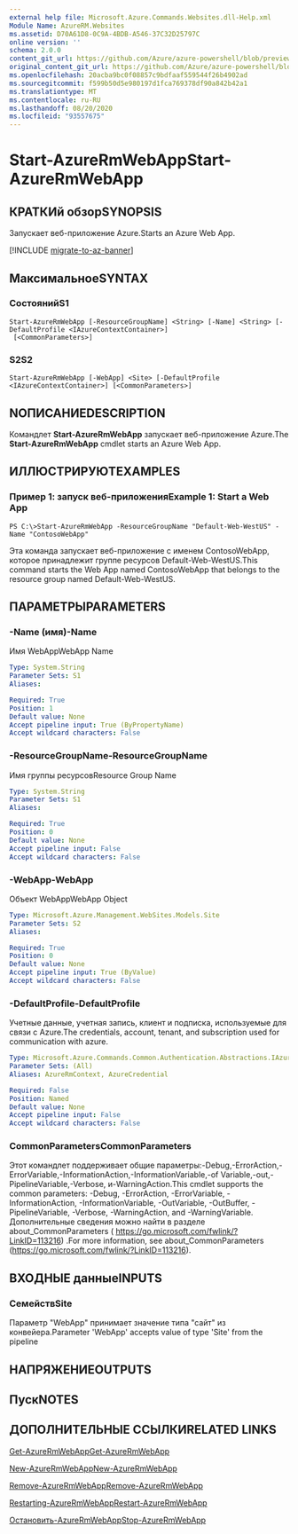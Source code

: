 ```yaml
---
external help file: Microsoft.Azure.Commands.Websites.dll-Help.xml
Module Name: AzureRM.Websites
ms.assetid: D70A61D8-0C9A-4BDB-A546-37C32D25797C
online version: ''
schema: 2.0.0
content_git_url: https://github.com/Azure/azure-powershell/blob/preview/src/ResourceManager/Websites/Commands.Websites/help/Start-AzureRmWebApp.md
original_content_git_url: https://github.com/Azure/azure-powershell/blob/preview/src/ResourceManager/Websites/Commands.Websites/help/Start-AzureRmWebApp.md
ms.openlocfilehash: 20acba9bc0f08857c9bdfaaf559544f26b4902ad
ms.sourcegitcommit: f599b50d5e980197d1fca769378df90a842b42a1
ms.translationtype: MT
ms.contentlocale: ru-RU
ms.lasthandoff: 08/20/2020
ms.locfileid: "93557675"
---
```

# <span data-ttu-id="14bd6-101">Start-AzureRmWebApp</span><span class="sxs-lookup"><span data-stu-id="14bd6-101">Start-AzureRmWebApp</span></span>

## <span data-ttu-id="14bd6-102">КРАТКИй обзор</span><span class="sxs-lookup"><span data-stu-id="14bd6-102">SYNOPSIS</span></span>
<span data-ttu-id="14bd6-103">Запускает веб-приложение Azure.</span><span class="sxs-lookup"><span data-stu-id="14bd6-103">Starts an Azure Web App.</span></span>

[!INCLUDE [migrate-to-az-banner](../../includes/migrate-to-az-banner.md)]

## <span data-ttu-id="14bd6-104">Максимальное</span><span class="sxs-lookup"><span data-stu-id="14bd6-104">SYNTAX</span></span>

### <span data-ttu-id="14bd6-105">Состояний</span><span class="sxs-lookup"><span data-stu-id="14bd6-105">S1</span></span>
```
Start-AzureRmWebApp [-ResourceGroupName] <String> [-Name] <String> [-DefaultProfile <IAzureContextContainer>]
 [<CommonParameters>]
```

### <span data-ttu-id="14bd6-106">S2</span><span class="sxs-lookup"><span data-stu-id="14bd6-106">S2</span></span>
```
Start-AzureRmWebApp [-WebApp] <Site> [-DefaultProfile <IAzureContextContainer>] [<CommonParameters>]
```

## <span data-ttu-id="14bd6-107">NОПИСАНИЕ</span><span class="sxs-lookup"><span data-stu-id="14bd6-107">DESCRIPTION</span></span>
<span data-ttu-id="14bd6-108">Командлет **Start-AzureRmWebApp** запускает веб-приложение Azure.</span><span class="sxs-lookup"><span data-stu-id="14bd6-108">The **Start-AzureRmWebApp** cmdlet starts an Azure Web App.</span></span>

## <span data-ttu-id="14bd6-109">ИЛЛЮСТРИРУЮТ</span><span class="sxs-lookup"><span data-stu-id="14bd6-109">EXAMPLES</span></span>

### <span data-ttu-id="14bd6-110">Пример 1: запуск веб-приложения</span><span class="sxs-lookup"><span data-stu-id="14bd6-110">Example 1: Start a Web App</span></span>
```
PS C:\>Start-AzureRmWebApp -ResourceGroupName "Default-Web-WestUS" -Name "ContosoWebApp"
```

<span data-ttu-id="14bd6-111">Эта команда запускает веб-приложение с именем ContosoWebApp, которое принадлежит группе ресурсов Default-Web-WestUS.</span><span class="sxs-lookup"><span data-stu-id="14bd6-111">This command starts the Web App named ContosoWebApp that belongs to the resource group named Default-Web-WestUS.</span></span>

## <span data-ttu-id="14bd6-112">ПАРАМЕТРЫ</span><span class="sxs-lookup"><span data-stu-id="14bd6-112">PARAMETERS</span></span>

### <span data-ttu-id="14bd6-113">-Name (имя)</span><span class="sxs-lookup"><span data-stu-id="14bd6-113">-Name</span></span>
<span data-ttu-id="14bd6-114">Имя WebApp</span><span class="sxs-lookup"><span data-stu-id="14bd6-114">WebApp Name</span></span>

```yaml
Type: System.String
Parameter Sets: S1
Aliases: 

Required: True
Position: 1
Default value: None
Accept pipeline input: True (ByPropertyName)
Accept wildcard characters: False
```

### <span data-ttu-id="14bd6-115">-ResourceGroupName</span><span class="sxs-lookup"><span data-stu-id="14bd6-115">-ResourceGroupName</span></span>
<span data-ttu-id="14bd6-116">Имя группы ресурсов</span><span class="sxs-lookup"><span data-stu-id="14bd6-116">Resource Group Name</span></span>

```yaml
Type: System.String
Parameter Sets: S1
Aliases: 

Required: True
Position: 0
Default value: None
Accept pipeline input: False
Accept wildcard characters: False
```

### <span data-ttu-id="14bd6-117">-WebApp</span><span class="sxs-lookup"><span data-stu-id="14bd6-117">-WebApp</span></span>
<span data-ttu-id="14bd6-118">Объект WebApp</span><span class="sxs-lookup"><span data-stu-id="14bd6-118">WebApp Object</span></span>

```yaml
Type: Microsoft.Azure.Management.WebSites.Models.Site
Parameter Sets: S2
Aliases: 

Required: True
Position: 0
Default value: None
Accept pipeline input: True (ByValue)
Accept wildcard characters: False
```

### <span data-ttu-id="14bd6-119">-DefaultProfile</span><span class="sxs-lookup"><span data-stu-id="14bd6-119">-DefaultProfile</span></span>
<span data-ttu-id="14bd6-120">Учетные данные, учетная запись, клиент и подписка, используемые для связи с Azure.</span><span class="sxs-lookup"><span data-stu-id="14bd6-120">The credentials, account, tenant, and subscription used for communication with azure.</span></span>

```yaml
Type: Microsoft.Azure.Commands.Common.Authentication.Abstractions.IAzureContextContainer
Parameter Sets: (All)
Aliases: AzureRmContext, AzureCredential

Required: False
Position: Named
Default value: None
Accept pipeline input: False
Accept wildcard characters: False
```

### <span data-ttu-id="14bd6-121">CommonParameters</span><span class="sxs-lookup"><span data-stu-id="14bd6-121">CommonParameters</span></span>
<span data-ttu-id="14bd6-122">Этот командлет поддерживает общие параметры:-Debug,-ErrorAction,-ErrorVariable,-InformationAction,-InformationVariable,-of Variable,-out,-PipelineVariable,-Verbose, и-WarningAction.</span><span class="sxs-lookup"><span data-stu-id="14bd6-122">This cmdlet supports the common parameters: -Debug, -ErrorAction, -ErrorVariable, -InformationAction, -InformationVariable, -OutVariable, -OutBuffer, -PipelineVariable, -Verbose, -WarningAction, and -WarningVariable.</span></span> <span data-ttu-id="14bd6-123">Дополнительные сведения можно найти в разделе about_CommonParameters ( https://go.microsoft.com/fwlink/?LinkID=113216) .</span><span class="sxs-lookup"><span data-stu-id="14bd6-123">For more information, see about_CommonParameters (https://go.microsoft.com/fwlink/?LinkID=113216).</span></span>

## <span data-ttu-id="14bd6-124">ВХОДНЫЕ данные</span><span class="sxs-lookup"><span data-stu-id="14bd6-124">INPUTS</span></span>

### <span data-ttu-id="14bd6-125">Семейств</span><span class="sxs-lookup"><span data-stu-id="14bd6-125">Site</span></span>
<span data-ttu-id="14bd6-126">Параметр "WebApp" принимает значение типа "сайт" из конвейера.</span><span class="sxs-lookup"><span data-stu-id="14bd6-126">Parameter 'WebApp' accepts value of type 'Site' from the pipeline</span></span>

## <span data-ttu-id="14bd6-127">НАПРЯЖЕНИЕ</span><span class="sxs-lookup"><span data-stu-id="14bd6-127">OUTPUTS</span></span>

## <span data-ttu-id="14bd6-128">Пуск</span><span class="sxs-lookup"><span data-stu-id="14bd6-128">NOTES</span></span>

## <span data-ttu-id="14bd6-129">ДОПОЛНИТЕЛЬНЫЕ ССЫЛКИ</span><span class="sxs-lookup"><span data-stu-id="14bd6-129">RELATED LINKS</span></span>

[<span data-ttu-id="14bd6-130">Get-AzureRmWebApp</span><span class="sxs-lookup"><span data-stu-id="14bd6-130">Get-AzureRmWebApp</span></span>](./Get-AzureRmWebApp.md)

[<span data-ttu-id="14bd6-131">New-AzureRmWebApp</span><span class="sxs-lookup"><span data-stu-id="14bd6-131">New-AzureRmWebApp</span></span>](./New-AzureRmWebApp.md)

[<span data-ttu-id="14bd6-132">Remove-AzureRmWebApp</span><span class="sxs-lookup"><span data-stu-id="14bd6-132">Remove-AzureRmWebApp</span></span>](./Remove-AzureRmWebApp.md)

[<span data-ttu-id="14bd6-133">Restarting-AzureRmWebApp</span><span class="sxs-lookup"><span data-stu-id="14bd6-133">Restart-AzureRmWebApp</span></span>](./Restart-AzureRmWebApp.md)

[<span data-ttu-id="14bd6-134">Остановить-AzureRmWebApp</span><span class="sxs-lookup"><span data-stu-id="14bd6-134">Stop-AzureRmWebApp</span></span>](./Stop-AzureRmWebApp.md)


